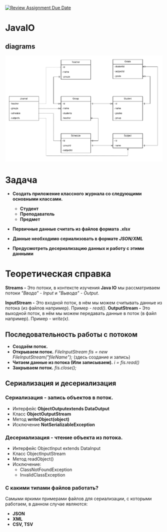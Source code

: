 [![Review Assignment Due Date](https://classroom.github.com/assets/deadline-readme-button-22041afd0340ce965d47ae6ef1cefeee28c7c493a6346c4f15d667ab976d596c.svg)](https://classroom.github.com/a/vwmPODe4)
# JavaIO

## diagrams
![io](./misc/deps-io.drawio.png)

# Задача
* **Создать приложение классного журнала со следующими основными классами.**
    * **Студент**
    * **Преподаватель**
    * **Предмет**

* **Первичные данные считать из файлов формата** ***.xlsx***
* **Данные необходимо сериализовать в формате** ***JSON/XML***
* **Предусмотреть десериализацию данных и работу с этими данными**

# Теоретическая справка

**Streams -** Это потоки, в контексте изучения **Java IO** мы рассматриваем потоки *"Ввода" - Input* и *"Вывода" - Output*.

**InputStream -** Это входной поток, в нём мы можем считывать данные из потока (из файлов например). Пример - *read()*.
**OutputStream -** Это выходной поток, в нём мы можем передавать данные в поток (в файл например). Пример - *write(x)*.

## Последовательность работы с потоком

* **Создаём поток.**
* **Открываем поток.** *FileInputStream fis = new FileInputStream("fileName");* (здесь создание и запись)
* **Читаем данные из потока (Или записываем).** *i = fis.read()*
* **Закрываем поток.** *fis.close();*

## Сериализация и десериализация

### Сериализация - запись объектов в поток.
- Интерфейс **ObjectOutputextends DataOutput**
- Класс **ObjectOutputStream**
- Метод **writeObject(object)**
- Исключение **NotSerializableException**

### Десериализация - чтение объекта из потока.
- Интерфейс ObjectInput extends DataInput
- Класс ObjectInputStream
- Метод readObject()
- Исключение:
  - ClassNotFoundException
  - InvalidClassException

### С какими типами файлов работать?
Самыми яркими примерами файлов для сериализации, с которыми работаем, в данном случае являются:
- **JSON**
- **XML**
- **CSV, TSV**
